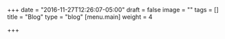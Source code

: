 +++
date = "2016-11-27T12:26:07-05:00"
draft = false
image = ""
tags = []
title = "Blog"
type = "blog"
[menu.main]
weight = 4

+++
